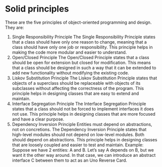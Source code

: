 # Solid principles
These are the five principles of object-oriented programming and design. They are:

1. Single Responsibility Principle
The Single Responsibility Principle states that a class should have only one reason to change, meaning that a class should have
only one job or responsibility. This principle helps in making the code more modular and easier to understand.
2. Open/Closed Principle
The Open/Closed Principle states that a class should be open for extension but closed for modification. This means that a class
should be designed in such a way that it can be extended to add new functionality without modifying the existing code.
3. Liskov Substitution Principle
The Liskov Substitution Principle states that objects of a superclass should be replaceable with objects of its subclasses without
affecting the correctness of the program. This principle helps in designing classes that are easy to extend and maintain.
4. Interface Segregation Principle
The Interface Segregation Principle states that a class should not be forced to implement interfaces it does not use. This principle
helps in designing classes that are more focused and have a clear purpose.
5. Dependency Inversion Principle
Entities must depend on abstractions, not on concretions.
The Dependency Inversion Principle states that high-level modules should not depend on low-level modules. Both should depend on
abstractions. This principle helps in designing classes that are loosely coupled and easier to test and maintain.
Example:\
Suppose we have 2 entities: A and B. Let’s say A depends on B, but we want it the other way around. In that case, we can introduce an abstract interface C between them to act as an Uno Reverse Card. 
